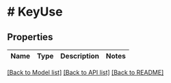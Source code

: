 # # KeyUse

## Properties

Name | Type | Description | Notes
------------ | ------------- | ------------- | -------------

[[Back to Model list]](../../README.md#models) [[Back to API list]](../../README.md#endpoints) [[Back to README]](../../README.md)
